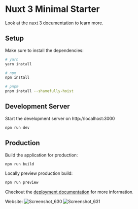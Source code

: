 # Nuxt 3 Minimal Starter

Look at the [nuxt 3 documentation](https://v3.nuxtjs.org) to learn more.

## Setup

Make sure to install the dependencies:

```bash
# yarn
yarn install

# npm
npm install

# pnpm
pnpm install --shamefully-hoist
```

## Development Server

Start the development server on http://localhost:3000

```bash
npm run dev
```

## Production

Build the application for production:

```bash
npm run build
```

Locally preview production build:

```bash
npm run preview
```

Checkout the [deployment documentation](https://v3.nuxtjs.org/guide/deploy/presets) for more information.

Website:
![Screenshot_630](https://user-images.githubusercontent.com/47929140/175456238-81422bc3-3849-490f-bc36-4a56e41a4e3c.png)
![Screenshot_631](https://user-images.githubusercontent.com/47929140/175456251-17359bc5-66b6-44ef-82f4-2a957417656e.png)
